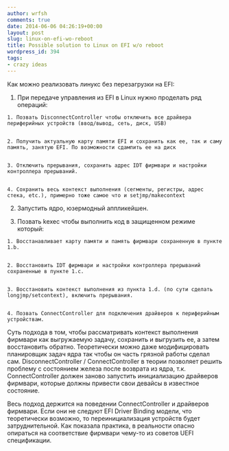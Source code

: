 ```yaml
---
author: wrfsh
comments: true
date: 2014-06-06 04:26:19+00:00
layout: post
slug: linux-on-efi-wo-reboot
title: Possible solution to Linux on EFI w/o reboot
wordpress_id: 394
tags:
- crazy ideas
---
```


Как можно реализовать линукс без перезагрузки на EFI:



	
  1. При передаче управления из EFI в Linux нужно проделать ряд операций:

	
    1. Позвать DisconnectController чтобы отключить все драйвера периферийных устройств (ввод/вывод, сеть, диск, USB)

	
    2. Получить актуальную карту памяти EFI и сохранить как ее, так и саму память, занятую EFI. По возможности сдампить ее на диск

	
    3. Отключить прерывания, сохранить адрес IDT фирмвари и настройки контроллера прерываний.

	
    4. Сохранить весь контекст выполнения (сегменты, регистры, адрес стека, etc.), примерно тоже самое что и setjmp/makecontext




	
  2. Запустить ядро, юзермодный аппликейшен.

	
  3. Позвать kexec чтобы выполнить код в защищенном режиме который:

	
    1. Восстанавливает карту памяти и память фирмвари сохраненную в пункте 1.b.

	
    2. Восстановить IDT фирмвари и настройки контроллера прерываний сохраненные в пункте 1.c.

	
    3. Восстановить контекст выполнения из пункта 1.d. (по сути сделать longjmp/setcontext), включить прерывания.

	
    4. Позвать ConnectController для подключения драйверов к периферийным устройствам.





Суть подхода в том, чтобы рассматривать контекст выполнения фирмвари как выгружаемую задачу, сохранить и выгрузить ее, а затем восстановить обратно. Теоретически можно даже модифицировать планировщик задач ядра так чтобы он часть грязной работы сделал сам. DisconnectController / ConnectController в теории позволяет решить проблему с состоянием железа после возврата из ядра, т.к. ConnectController должен заново запустить инициализацию драйверов фирмвари, которые должны привести свои девайсы в известное состояние.

Весь подход держится на поведении ConnectController и драйверов фирмвари. Если они не следуют EFI Driver Binding модели, что теоретически возможно, то переинициализация устройств будет затруднительной. Как показала практика, в реальности опасно опираться на соответствие фирмвари чему-то из советов UEFI спецификации.
